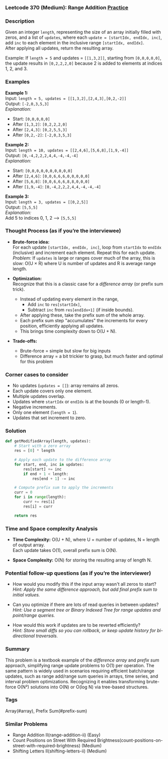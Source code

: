 ### Leetcode 370 (Medium): Range Addition [Practice](https://leetcode.com/problems/range-addition)

### Description  
Given an integer `length`, representing the size of an array initially filled with zeros, and a list of `updates`, where each `update = [startIdx, endIdx, inc]`, add `inc` to each element in the inclusive range `[startIdx, endIdx]`.  
After applying all updates, return the resulting array.

Example: If `length = 5` and updates = `[[1,3,2]]`, starting from `[0,0,0,0,0]`, the update results in `[0,2,2,2,0]` because 2 is added to elements at indices 1, 2, and 3.

### Examples  

**Example 1:**  
Input: `length = 5, updates = [[1,3,2],[2,4,3],[0,2,-2]]`  
Output: `[-2,0,3,5,3]`  
*Explanation:*
- Start: `[0,0,0,0,0]`
- After `[1,3,2]`: `[0,2,2,2,0]`
- After `[2,4,3]`: `[0,2,5,5,3]`
- After `[0,2,-2]`: `[-2,0,3,5,3]`

**Example 2:**  
Input: `length = 10, updates = [[2,4,6],[5,6,8],[1,9,-4]]`  
Output: `[0,-4,2,2,2,4,4,-4,-4,-4]`  
*Explanation:*
- Start: `[0,0,0,0,0,0,0,0,0,0]`
- After `[2,4,6]`: `[0,0,6,6,6,0,0,0,0,0]`
- After `[5,6,8]`: `[0,0,6,6,6,8,8,0,0,0]`
- After `[1,9,-4]`: `[0,-4,2,2,2,4,4,-4,-4,-4]`

**Example 3:**  
Input: `length = 3, updates = [[0,2,5]]`  
Output: `[5,5,5]`  
*Explanation:*  
Add 5 to indices 0, 1, 2 --> `[5,5,5]`


### Thought Process (as if you’re the interviewee)  

- **Brute-force idea:**  
  For each update `[startIdx, endIdx, inc]`, loop from `startIdx` to `endIdx` (inclusive) and increment each element. Repeat this for each update.  
  *Problem:* If `updates` is large or ranges cover much of the array, this is slow: O(U × R) where U is number of updates and R is average range length.

- **Optimization:**  
  Recognize that this is a classic case for a *difference array* (or prefix sum trick).  
  - Instead of updating every element in the range,  
    - Add `inc` to `res[startIdx]`,  
    - Subtract `inc` from `res[endIdx+1]` (if inside bounds).
  - After applying these, take the prefix sum of the whole array.  
  - Each prefix sum step "accumulates" the increments for every position, efficiently applying all updates.
  - This brings time complexity down to O(U + N).

- **Trade-offs:**  
  - Brute-force = simple but slow for big inputs  
  - Difference array = a bit trickier to grasp, but much faster and optimal for this problem


### Corner cases to consider  
- No updates (`updates = []`): array remains all zeros.
- Each update covers only one element.
- Multiple updates overlap.
- Updates where `startIdx` or `endIdx` is at the bounds (0 or length-1).
- Negative increments.
- Only one element (`length = 1`).
- Updates that set increment to zero.


### Solution

```python
def getModifiedArray(length, updates):
    # Start with a zero array
    res = [0] * length

    # Apply each update to the difference array
    for start, end, inc in updates:
        res[start] += inc
        if end + 1 < length:
            res[end + 1] -= inc

    # Compute prefix sum to apply the increments
    curr = 0
    for i in range(length):
        curr += res[i]
        res[i] = curr

    return res
```

### Time and Space complexity Analysis  

- **Time Complexity:** O(U + N), where U = number of updates, N = length of output array.  
  Each update takes O(1), overall prefix sum is O(N).

- **Space Complexity:** O(N) for storing the resulting array of length N.


### Potential follow-up questions (as if you’re the interviewer)  

- How would you modify this if the input array wasn't all zeros to start?  
  *Hint: Apply the same difference approach, but add final prefix sum to initial values.*

- Can you optimize if there are lots of read queries in between updates?  
  *Hint: Use a segment tree or Binary Indexed Tree for range updates and point/range queries.*

- How would this work if updates are to be reverted efficiently?  
  *Hint: Store small diffs so you can rollback, or keep update history for bi-directional traversals.*


### Summary
This problem is a textbook example of the *difference array* and *prefix sum* approach, simplifying range update problems to O(1) per operation. The same pattern is widely used in scenarios requiring efficient batch/range updates, such as range add/range sum queries in arrays, time series, and interval problem optimizations. Recognizing it enables transforming brute-force O(N²) solutions into O(N) or O(log N) via tree-based structures.

### Tags
Array(#array), Prefix Sum(#prefix-sum)

### Similar Problems
- Range Addition II(range-addition-ii) (Easy)
- Count Positions on Street With Required Brightness(count-positions-on-street-with-required-brightness) (Medium)
- Shifting Letters II(shifting-letters-ii) (Medium)
